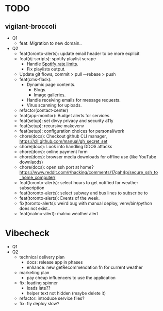 # TODO

## vigilant-broccoli

- Q1
  - feat: Migration to new domain..
- Q2
  - feat(toronto-alerts): update email header to be more explicit
  - feat(dj-scripts): spotify playlist scrape
    - Handle [Spotify rate limits](https://developer.spotify.com/documentation/web-api/concepts/rate-limits).
    - Fix playlists output.
  - Update git flows, commit > pull --rebase > push
  - feat(cms-flask):
    - Dynamic page contents.
      - Blogs.
      - Image galleries.
    - Handle receiving emails for message requests.
    - Virus scanning for uploads.
  - refactor(contact-center)
  - feat(app-monitor): Budget alerts for services.
  - feat(setup): set divvy privacy and security a11y
  - feat(setup): recursive makevenv
  - feat(setup): configuration choices for personal/work
  - chore(docs): Checkout github CLI manager, https://cli.github.com/manual/gh_secret_set
  - chore(docs): Look into handling DDOS attacks
  - chore(docs): online payment form
  - chore(docs): browser media downloads for offline use (like YouTube downlaods)
  - chore(docs): open ssh port at home? https://www.reddit.com/r/hacking/comments/17qah4p/secure_ssh_to_home_computer/
  - feat(toronto-alerts): select hours to get notified for weather subscription
  - feat(toronto-alerts): select subway and bus lines to subscribe to
  - feat(toronto-alerts): Events of the week.
  - fix(toronto-alerts): weird bug with manual deploy, venv/bin/python does not exist..
  - feat(malmo-alert): malmo weather alert

# Vibecheck

- Q1
- Q2
  - technical delivery plan
    - docs: release app in phases
    - enhance: new getRecommendation fn for current weather
  - marketing plan
    - pay cheap influencers to use the application
  - fix: loading spinner
    - loads late??
    - helper text not hidden (maybe delete it)
  - refactor: introduce service files?
  - fix: fly deploy slow?

